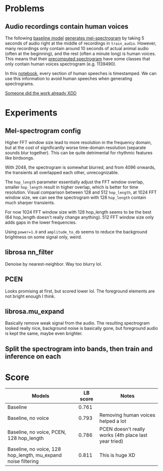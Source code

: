 # Problems

## Audio recordings contain human voices

The following [baseline model](https://www.kaggle.com/code/kadircandrisolu/efficientnet-b0-pytorch-train-birdclef-25/notebook) [generates mel-spectrogram](https://www.kaggle.com/code/kadircandrisolu/transforming-audio-to-mel-spec-birdclef-25) by taking 5 seconds of audio right at the middle of recordings in `train_audio`. However, many recordings only contain around 10 seconds of actual animal audio (often at the beginning), and the rest (often a minute long) is human voices. This means that their [precomputed spectrogram](https://www.kaggle.com/datasets/kadircandrisolu/birdclef25-mel-spectrograms/data) have some classes that only contain human voices spectrogram (e.g. 1139490).

In this [notebook](https://www.kaggle.com/code/kdmitrie/bc25-separation-voice-from-data/notebook), every section of human speeches is timestamped. We can use this information to avoid human speeches when generating spectrograms.

[Someone did the work already XDD](https://www.kaggle.com/code/verniy73/transforming-audio-to-mel-spec-without-human-voice)

# Experiments

## Mel-spectrogram config

Higher FFT window size lead to more resolution in the frequency domain, but at the cost of significantly worse time-domain resolution (separate sounds blur together). This can be quite detrimental for rhythmic features like birdsongs.

With 2048, the spectrogram is somewhat blurred, and from 4096 onwards, the transients all overlapped each other, unrecognizable.

The `hop_length` parameter essentially adjust the FFT window overlap, smaller `hop_length` result in higher overlap, which is better for time resolution. Visual comparison between 128 and 512 `hop_length`, at 1024 FFT window size, we can see the spectrogram with 128 `hop_length` contain much sharper transients.

For now 1024 FFT window size with 128 hop_length seems to be the best (64 hop_length doesn't really change anything). 512 FFT window size only adds gaps in the lower frequencies.

Using `power=1.0` and `amplitude_to_db` seems to reduce the background brightness on some signal only, weird.

## librosa nn_filter

Denoise by nearest-neighbor. Way too blurry lol.

## PCEN

Looks promising at first, but scored lower lol. The foreground elements are not bright enough I think.
## librosa.mu_expand

Basically remove weak signal from the audio. The resulting spectrogram looked really nice, background noise is basically gone, but foreground audio is kept the same, maybe even brighter.

## Split the spectrogram into bands, then train and inference on each


# Score

| Models                                                        | LB score | Notes                                                 |
| ------------------------------------------------------------- | -------- | ----------------------------------------------------- |
| Baseline                                                      | 0.761    |                                                       |
| Baseline, no voice                                            | 0.793    | Removing human voices helped a lot                    |
| Baseline, no voice, PCEN, 128 hop_length                      | 0.786    | PCEN doesn't really works (4th place last year tried) |
| Baseline, no voice, 128 hop_length, mu_expand noise filtering | 0.811    | This is huge XD                                       |
